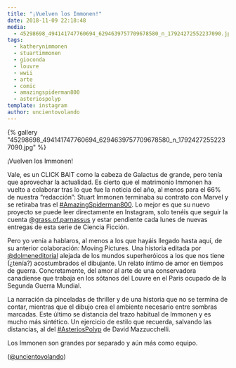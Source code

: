 ```yaml
---
title: "¡Vuelven los Immonen!"
date: 2018-11-09 22:18:48
media: 
  - 45298698_494141747760694_6294639757709678580_n_17924272552237090.jpg
tags: 
  - katherynimmonen
  - stuartimmonen
  - gioconda
  - louvre
  - wwii
  - arte
  - comic
  - amazingspiderman800
  - asteriospolyp
template: instagram
author: uncientovolando
---
```


{% gallery "45298698_494141747760694_6294639757709678580_n_17924272552237090.jpg" %}

¡Vuelven los Immonen!

Vale, es un CLICK BAIT como la cabeza de Galactus de grande, pero tenía que aprovechar la actualidad. Es cierto que el matrimonio Immonen ha vuelto a colaborar tras lo que fue la noticia del año, al menos para el 66% de nuestra “redacción”: Stuart Immonen terminaba su contrato con Marvel y se retiraba tras el [#AmazingSpiderman800](/etiquetas/amazingspiderman800). Lo mejor es que su nuevo proyecto se puede leer directamente en Instagram, solo tenéis que seguir la cuenta [@grass.of.parnassus](https://instagram.com/grass.of.parnassus) y estar pendiente cada lunes de nuevas entregas de esta serie de Ciencia Ficción.

Pero yo venía a hablaros, al menos a los que hayáis llegado hasta aquí, de su anterior colaboración: Moving Pictures. Una historia editada por [@dolmeneditorial](https://instagram.com/dolmeneditorial) alejada de los mundos superheróicos a los que nos tiene (¿tenía?) acostumbrados el dibujante. Un relato íntimo de amor en tiempos de guerra. Concretamente, del amor al arte de una conservadora canadiense que trabaja en los sótanos del Louvre en el Paris ocupado de la Segunda Guerra Mundial.

La narración da pinceladas de thriller y de una historia que no se termina de contar, mientras que el dibujo crea el ambiente necesario entre sombras marcadas. Este último se distancia del trazo habitual de Immonen y es mucho más sintético. Un ejercicio de estilo que recuerda, salvando las distancias, al del [#AsteriosPolyp](/etiquetas/asteriospolyp) de David Mazzucchelli.

Los Immonen son grandes por separado y aún más como equipo.

([@uncientovolando](https://instagram.com/uncientovolando))
